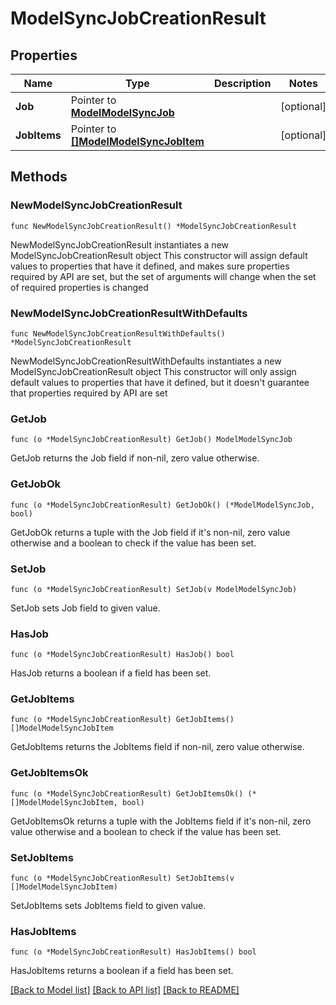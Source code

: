 # ModelSyncJobCreationResult

## Properties

Name | Type | Description | Notes
------------ | ------------- | ------------- | -------------
**Job** | Pointer to [**ModelModelSyncJob**](ModelSyncJob.md) |  | [optional] 
**JobItems** | Pointer to [**[]ModelModelSyncJobItem**](ModelModelSyncJobItem.md) |  | [optional] 

## Methods

### NewModelSyncJobCreationResult

`func NewModelSyncJobCreationResult() *ModelSyncJobCreationResult`

NewModelSyncJobCreationResult instantiates a new ModelSyncJobCreationResult object
This constructor will assign default values to properties that have it defined,
and makes sure properties required by API are set, but the set of arguments
will change when the set of required properties is changed

### NewModelSyncJobCreationResultWithDefaults

`func NewModelSyncJobCreationResultWithDefaults() *ModelSyncJobCreationResult`

NewModelSyncJobCreationResultWithDefaults instantiates a new ModelSyncJobCreationResult object
This constructor will only assign default values to properties that have it defined,
but it doesn't guarantee that properties required by API are set

### GetJob

`func (o *ModelSyncJobCreationResult) GetJob() ModelModelSyncJob`

GetJob returns the Job field if non-nil, zero value otherwise.

### GetJobOk

`func (o *ModelSyncJobCreationResult) GetJobOk() (*ModelModelSyncJob, bool)`

GetJobOk returns a tuple with the Job field if it's non-nil, zero value otherwise
and a boolean to check if the value has been set.

### SetJob

`func (o *ModelSyncJobCreationResult) SetJob(v ModelModelSyncJob)`

SetJob sets Job field to given value.

### HasJob

`func (o *ModelSyncJobCreationResult) HasJob() bool`

HasJob returns a boolean if a field has been set.

### GetJobItems

`func (o *ModelSyncJobCreationResult) GetJobItems() []ModelModelSyncJobItem`

GetJobItems returns the JobItems field if non-nil, zero value otherwise.

### GetJobItemsOk

`func (o *ModelSyncJobCreationResult) GetJobItemsOk() (*[]ModelModelSyncJobItem, bool)`

GetJobItemsOk returns a tuple with the JobItems field if it's non-nil, zero value otherwise
and a boolean to check if the value has been set.

### SetJobItems

`func (o *ModelSyncJobCreationResult) SetJobItems(v []ModelModelSyncJobItem)`

SetJobItems sets JobItems field to given value.

### HasJobItems

`func (o *ModelSyncJobCreationResult) HasJobItems() bool`

HasJobItems returns a boolean if a field has been set.


[[Back to Model list]](../README.md#documentation-for-models) [[Back to API list]](../README.md#documentation-for-api-endpoints) [[Back to README]](../README.md)


